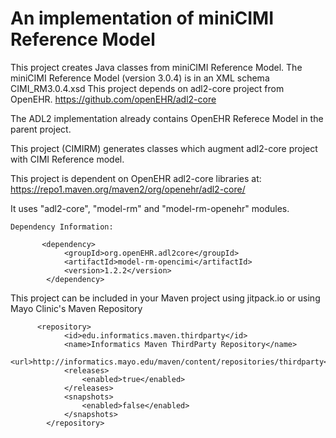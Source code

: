An implementation of miniCIMI Reference Model
=============================================
This project creates Java classes from miniCIMI Reference Model.
The miniCIMI Reference Model (version 3.0.4) is in an XML schema
CIMI_RM3.0.4.xsd
This project depends on adl2-core project from OpenEHR.
https://github.com/openEHR/adl2-core

The ADL2 implementation already contains OpenEHR Referece Model 
in the parent project.

This project (CIMIRM) generates classes which augment adl2-core project with 
CIMI Reference model.

This project is dependent on OpenEHR adl2-core libraries at:
https://repo1.maven.org/maven2/org/openehr/adl2-core/

It uses "adl2-core", "model-rm" and "model-rm-openehr" modules.

```
Dependency Information:

       <dependency>
            <groupId>org.openEHR.adl2core</groupId>
            <artifactId>model-rm-opencimi</artifactId>
            <version>1.2.2</version>
        </dependency>
```
This project can be included in your Maven project using jitpack.io or using Mayo Clinic's Maven Repository
```
      <repository>
            <id>edu.informatics.maven.thirdparty</id>
            <name>Informatics Maven ThirdParty Repository</name>
            <url>http://informatics.mayo.edu/maven/content/repositories/thirdparty</url>
            <releases>
                <enabled>true</enabled>
            </releases>
            <snapshots>
                <enabled>false</enabled>
            </snapshots>
        </repository>
```

